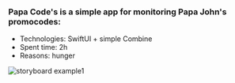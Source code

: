 ### Papa Code's is a simple app for monitoring Papa John's promocodes:

* Technologies: SwiftUI + simple Combine
* Spent time: 2h
* Reasons: hunger

![storyboard example1](https://i.ibb.co/VWWGX25/Simulator-Screen-Shot-i-Phone-8-2020-02-25-at-02-22-29.png)
